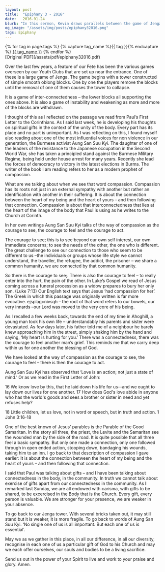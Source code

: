 ```yaml
---
layout: post
title:  "Epiphany 3 - 2016"
date:   2016-01-24
blurb: "In this sermon, Kevin draws parallels between the game of Jenga and the interconnectedness of the Church community. He discusses the importance of compassion, courage, and action, using the example of Aung San Suu Kyi and the Parable of the Good Samaritan. Kevin emphasizes that every person and their gifts are valuable to the Church, and that the community is stronger with everyone's presence."
og_image: "/assets/img/posts/epiphany32016.png"
tags: Epiphany
---    
```

<div class="tag-pills">
  {% for tag in page.tags %}
    {% capture tag_name %}{{ tag }}{% endcapture %}
    <a href="{{ site.baseurl }}/tag/{{ tag_name }}" class="tag-pill">{{ tag_name }}</a>
  {% endfor %}
</div>
[Original PDF](/assets/pdf/epiphany32016.pdf)

Over the last few years, a feature of our Fete has been the various games overseen by our Youth Clubs that are set up near the entrance. One of these is a large game of Jenga. The game begins with a tower constructed of simple smooth oblong blocks. One by one the players remove the blocks until the removal of one of them causes the tower to collapse.

It is a game of inter-connectedness – the lower blocks all supporting the ones above. It is also a game of instability and weakening as more and more of the blocks are withdrawn.

I thought of this as I reflected on the passage we read from Paul’s First Letter to the Corinthians. As I said last week, he is developing his thoughts on spiritual gifts in the context of the unity of the body. Every part has its place and no part is unimportant. As I was reflecting on this, I found myself also reading about one of the most influential voices for non violence in our generation, the Burmese activist Aung San Suu Kyi. The daughter of one of the leaders of the resistance to the Japanese occupation in the Second World War, she has taken a principled stand against the Burmese Military Regime, being held under house arrest for many years. Recently she lead the forces of democracy to victory in the latest elections in Burma. The writer of the book I am reading refers to her as a modern prophet of compassion.

What are we talking about when we see that word compassion. Compassion has its roots not just in an external sympathy with another but rather an identification with another in their suffering. It is about the connection between the heart of my being and the heart of yours – and then following that connection. Compassion is about that interconnectedness that lies at the heart of the image of the body that Paul is using as he writes to the Church at Corinth.

In her own writings Aung San Suu Kyi talks of the way of compassion as the courage to see, the courage to feel and the courage to act.

The courage to see; this is to see beyond our own self interest, our own immediate concerns; to see the needs of the other, the one who is different. The great challenge to see our connection to those who seem to be different to us –the individuals or groups whose life style we cannot understand, the traveller, the refugee, the addict, the prisoner – we share a common humanity, we are connected by that common humanity.

So there is the courage to see;. There is also the courage to feel – to really enter into the hurt, the pain of the other. In Luke’s Gospel we read of Jesus coming across a funeral procession as a widow prepares to bury her only son. (Luke 7:13) Our English text says that Jesus ‘had compassion for her’. The Greek in which this passage was originally written is far more evocative. ejsplagcnivsqh – the root of that word refers to our bowels, our very innards –our Lord was moved to the very core of his being.

As I recalled a few weeks back, towards the end of my time in Ahoghill, a young man took his own life – understandably his parents and sister were devastated. As few days later, his father told me of a neighbour he barely knew approaching him in the street, simply shaking him by the hand and saying, ‘My heart is hurting for you.’ There was a connectedness, there was the courage to feel another man’s grief. This reminds me that we carry deep within us for one another the blessing of God.

We have looked at the way of compassion as the courage to see, the courage to feel – there is then the courage to act.

Aung San Suu Kyi has observed that ‘Love is an action; not just a state of mind.’ Or as we read in the First Letter of John:

16 We know love by this, that he laid down his life for us--and we ought to lay down our lives for one another. 17 How does God's love abide in anyone who has the world's goods and sees a brother or sister in need and yet refuses help?

18 Little children, let us love, not in word or speech, but in truth and action. 1 John 3:16-18

One of the best known of Jesus’ parables is the Parable of the Good Samaritan. In the story all three, the priest, the Levite and the Samaritan see the wounded man by the side of the road. It is quite possible that all three feel a basic sympathy. But only one made a connection, only one followed through in open ended action, stooping down, bandaging his wounds, taking him to an inn. I go back to that description of compassion I gave earlier: It is about the connection between the heart of my being and the heart of yours – and then following that connection.

I said that Paul was talking about gifts – and I have been talking about connectedness in the body, in the community. In truth we cannot talk about exercise of gifts apart from our connectedness in the community. As I remarked last Sunday, we are all endowed with carisma, with gifts to be shared, to be excercised in the Body that is the Church. Every gift, every person is valuable. We are stronger for your presence, we are weaker in your absence.

To go back to our Jenga tower. With several bricks taken out, it may still stand but it is weaker, it is more fragile. To go back to words of Aung San Suu Kyi. ‘No single one of us is all important. But each one of us is essential’.

May we as we gather in this place, in all our difference, in all our diversity, recognise in each one of us a particular gift of God to his Church and may we each offer ourselves, our souls and bodies to be a living sacrifice.

Send us out in the power of your Spirit to live and work to your praise and glory. Amen.
